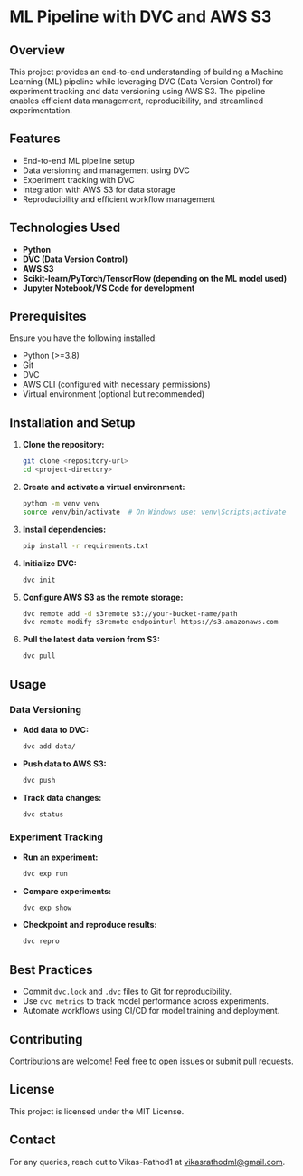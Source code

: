 # ML Pipeline with DVC and AWS S3

## Overview
This project provides an end-to-end understanding of building a Machine Learning (ML) pipeline while leveraging DVC (Data Version Control) for experiment tracking and data versioning using AWS S3. The pipeline enables efficient data management, reproducibility, and streamlined experimentation.

## Features
- End-to-end ML pipeline setup
- Data versioning and management using DVC
- Experiment tracking with DVC
- Integration with AWS S3 for data storage
- Reproducibility and efficient workflow management

## Technologies Used
- **Python**
- **DVC (Data Version Control)**
- **AWS S3**
- **Scikit-learn/PyTorch/TensorFlow (depending on the ML model used)**
- **Jupyter Notebook/VS Code for development**

## Prerequisites
Ensure you have the following installed:
- Python (>=3.8)
- Git
- DVC
- AWS CLI (configured with necessary permissions)
- Virtual environment (optional but recommended)

## Installation and Setup
1. **Clone the repository:**
   ```bash
   git clone <repository-url>
   cd <project-directory>
   ```

2. **Create and activate a virtual environment:**
   ```bash
   python -m venv venv
   source venv/bin/activate  # On Windows use: venv\Scripts\activate
   ```

3. **Install dependencies:**
   ```bash
   pip install -r requirements.txt
   ```

4. **Initialize DVC:**
   ```bash
   dvc init
   ```

5. **Configure AWS S3 as the remote storage:**
   ```bash
   dvc remote add -d s3remote s3://your-bucket-name/path
   dvc remote modify s3remote endpointurl https://s3.amazonaws.com
   ```

6. **Pull the latest data version from S3:**
   ```bash
   dvc pull
   ```

## Usage
### Data Versioning
- **Add data to DVC:**
  ```bash
  dvc add data/
  ```
- **Push data to AWS S3:**
  ```bash
  dvc push
  ```
- **Track data changes:**
  ```bash
  dvc status
  ```

### Experiment Tracking
- **Run an experiment:**
  ```bash
  dvc exp run
  ```
- **Compare experiments:**
  ```bash
  dvc exp show
  ```
- **Checkpoint and reproduce results:**
  ```bash
  dvc repro
  ```

## Best Practices
- Commit `dvc.lock` and `.dvc` files to Git for reproducibility.
- Use `dvc metrics` to track model performance across experiments.
- Automate workflows using CI/CD for model training and deployment.

## Contributing
Contributions are welcome! Feel free to open issues or submit pull requests.

## License
This project is licensed under the MIT License.

## Contact
For any queries, reach out to Vikas-Rathod1 at vikasrathodml@gmail.com.
